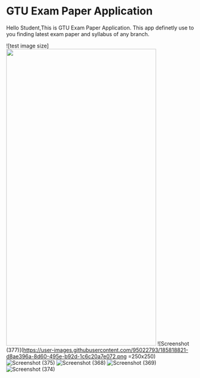 # GTU Exam Paper Application
Hello Student,This is GTU Exam Paper Application. This app definetly use to you finding latest exam paper and syllabus of any branch.

![test image size]<img src="[https://fullpath/assets/yourgif.gif](https://user-images.githubusercontent.com/95022793/185799073-248d3bf4-8723-4df3-816e-c6f02001923a.png)" width="400" height="790">
 ![Screenshot (377)](https://user-images.githubusercontent.com/95022793/185818821-d8ae396a-8d60-495e-b92d-1c6c20a7e072.png =250x250)
![Screenshot (375)](https://user-images.githubusercontent.com/95022793/185818862-b1523c18-be80-4e07-b90b-0dac70841649.png)
![Screenshot (368)](https://user-images.githubusercontent.com/95022793/185818918-9599e1f9-3c07-48cb-8f81-8d7e6ef4b24f.png)
![Screenshot (369)](https://user-images.githubusercontent.com/95022793/185818923-3499c10b-aa83-4e20-a43d-eb4bee7bcd9f.png)
![Screenshot (374)](https://user-images.githubusercontent.com/95022793/185818925-35051540-b12b-4350-85fd-787adff555aa.png)

